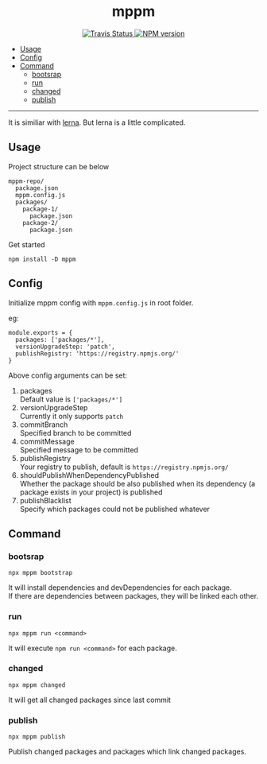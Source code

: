 <h1 align="center">
  mppm
</h1>
<p align="center">
  <a href="https://travis-ci.org/helongbin/mppm">
    <img alt="Travis Status" src="https://img.shields.io/travis/helongbin/mppm/master.svg?style=flat&label=travis">
  </a>
  <a href="https://www.npmjs.com/package/mppm">
    <img alt="NPM version" src="https://img.shields.io/npm/v/mppm">
  </a>
</p>


* [Usage](#Usage)
* [Config](#Config)
* [Command](#command)
  * [bootsrap](#bootsrap)
  * [run](#run)
  * [changed](#changed)
  * [publish](#publish)

------
It is similiar with [lerna](https://github.com/lerna/lerna).
But lerna is a little complicated.

## Usage

Project structure can be below  
```
mppm-repo/
  package.json
  mppm.config.js
  packages/
    package-1/
      package.json
    package-2/
      package.json
```
Get started
```
npm install -D mppm
```

## Config
Initialize mppm config with `mppm.config.js` in root folder.  

eg:
```
module.exports = {
  packages: ['packages/*'],
  versionUpgradeStep: 'patch',
  publishRegistry: 'https://registry.npmjs.org/'
}
```
Above config arguments can be set:
1. packages  
Default value is `['packages/*']`
2. versionUpgradeStep  
Currently it only supports `patch`
4. commitBranch  
Specified branch to be committed
5. commitMessage  
Specified message to be committed
6. publishRegistry  
Your registry to publish, default is `https://registry.npmjs.org/`
7. shouldPublishWhenDependencyPublished  
Whether the package should be also published when its dependency (a package exists in your project) is published
8. publishBlacklist  
Specify which packages could not be published whatever

## Command
### bootsrap
```
npx mppm bootstrap
``` 
It will install dependencies and devDependencies for each package.  
If there are dependencies between packages, they will be linked each other. 

### run
```
npx mppm run <command>
``` 
It will execute `npm run <command>` for each package.  

### changed
```
npx mppm changed
``` 
It will get all changed packages since last commit

### publish
```
npx mppm publish
```
Publish changed packages and packages which link changed packages.
